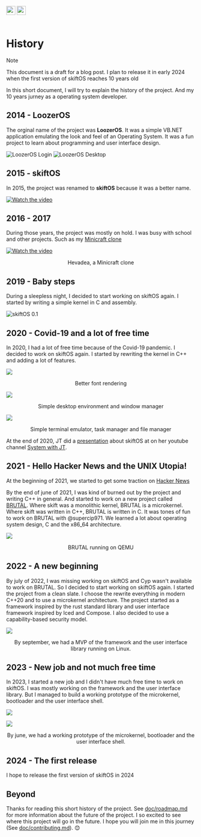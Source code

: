 <br>
<img src="logo-light.svg#gh-light-mode-only" height="24" />
<img src="logo-dark.svg#gh-dark-mode-only" height="24" />
<br>
<br>

# History

> [!NOTE]
> This document is a draft for a blog post. I plan to release it in early 2024 when the first version of skiftOS reaches 10 years old

In this short document, I will try to explain the history of the project. And my 10 years jurney as a operating system developer.

## 2014 - LoozerOS

The orginal name of the project was **LoozerOS**. It was a simple VB.NET application emulating the look and feel of an Operating System. It was a fun project to learn about programming and user interface design.

![LoozerOS Login](screenshots/2014-05-14-login.png)
![LoozerOS Desktop](screenshots/2014-05-14-desktop.png)

## 2015 - skiftOS

In 2015, the project was renamed to **skiftOS** because it was a better name.

[![Watch the video](https://img.youtube.com/vi/92cnb9f5Ix8/default.jpg)](https://youtu.be/92cnb9f5Ix8)

## 2016 - 2017

During those years, the project was mostly on hold. I was busy with school and other projects. Such as my [Minicraft clone](https://github.com/sleepy-monax/hevadea)

[![Watch the video](https://img.youtube.com/vi/bBFGuN-mjgc/default.jpg)](https://www.youtube.com/watch?v=bBFGuN-mjgc)
<p align="center">Hevadea, a Minicraft clone</p>

## 2019 - Baby steps

During a sleepless night, I decided to start working on skiftOS again. I started by writing a simple kernel in C and assembly.

![skiftOS 0.1](screenshots/2019-09-27.png)

## 2020 - Covid-19 and a lot of free time

In 2020, I had a lot of free time because of the Covid-19 pandemic. I decided to work on skiftOS again. I started by rewriting the kernel in C++ and adding a lot of features.

![](screenshots/2020-03-26.png)
<p align="center">Better font rendering</p>

![](screenshots/2020-04-03.png)
<p align="center">Simple desktop environment and window manager</p>

![](screenshots/2020-04-25.png)
<p align="center">Simple terminal emulator, task manager and file manager</p>

At the end of 2020, JT did a [presentation](https://www.youtube.com/watch?v=nMaLGPecwAg) about skiftOS at on her youtube channel [System with JT](https://www.youtube.com/@SystemsWithJT).

## 2021 - Hello Hacker News and the UNIX Utopia!

At the beginning of 2021, we started to get some traction on [Hacker News](https://news.ycombinator.com/item?id=25880558)

By the end of june of 2021, I was kind of burned out by the project and writing C++ in general. And started to work on a new project called [BRUTAL](https://brutal.smnx.sh/). Where skift was a monolithic kernel, BRUTAL is a microkernel. Where skift was written in C++, BRUTAL is written in C. It was tones of fun to work on BRUTAL with @supercip971. We learned a lot about operating system design, C and the x86_64 architecture.

![](screenshots/2022-02-15-brutal.png)
<p align="center">BRUTAL running on QEMU</p>

## 2022 - A new beginning

By july of 2022, I was missing working on skiftOS and Cyp wasn't available to work on BRUTAL. So I decided to start working on skiftOS again. I started the project from a clean slate. I choose the rewrite everything in modern C++20 and to use a microkernel architecture. The project started as a framework inspired by the rust standard library and user interface framework inspired by Iced and Compose. I also decided to use a capability-based security model.

![](screenshots/2022-09-07.png)
<p align="center">By september, we had a MVP of the framework and the user interface library running on Linux.</p>

## 2023 - New job and not much free time

In 2023, I started a new job and I didn't have much free time to work on skiftOS. I was mostly working on the framework and the user interface library. But I managed to build a working prototype of the microkernel, bootloader and the user interface shell.


![](screenshots/2023-04-09-bootloader.webp)

![](screenshots/2023-06-06.png)
<p align="center">By june, we had a working prototype of the microkernel, bootloader and the user interface shell.</p>

## 2024 - The first release

I hope to release the first version of skiftOS in 2024

## Beyond

Thanks for reading this short history of the project. See [doc/roadmap.md](doc/roadmap.md) for more information about the future of the project. I so excited to see where this project will go in the future. I hope you will join me in this journey (See [doc/contributing.md](doc/contributing.md)). 😊 
